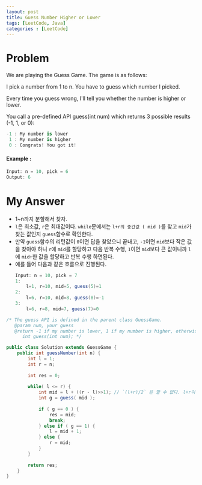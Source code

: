```yaml
---
layout: post
title: Guess Number Higher or Lower
tags: [LeetCode, Java]
categories : [LeetCode]
---
```


# Problem

We are playing the Guess Game. The game is as follows:

I pick a number from 1 to n. You have to guess which number I picked.

Every time you guess wrong, I'll tell you whether the number is higher or lower.

You call a pre-defined API guess(int num) which returns 3 possible results (-1, 1, or 0):

```swift
-1 : My number is lower
 1 : My number is higher
 0 : Congrats! You got it!
```

#### Example :

```swift
Input: n = 10, pick = 6
Output: 6
```

# My Answer
  
* 1~n까지 분할해서 찾자.
* `l`은 최소값, `r`은 최대값이다. `while`문에서는 `l+r의 중간값 ( mid )`를 찾고 `mid`가 찾는 값인지 `guess`함수로 확인한다.
* 만약 `guess`함수의 리턴값이 `0`이면 답을 찾았으니 끝내고, `-1`이면 `mid`보다 작은 값을 찾아야 하니 `r`에 `mid`를 할당하고 다음 반복 수행, 
  `1`이면 `mid`보다 큰 값이니까 `l`에 `mid+`한 값을 할당하고 반복 수행 하면된다.
* 예를 들어 다음과 같은 흐름으로 진행된다.
    ```java
    Input: n = 10, pick = 7
    1:
        l=1, r=10, mid=5, guess(5)=1
    2:
        l=6, r=10, mid=8, guess(8)=-1
    3:
        l=6, r=8, mid=7, guess(7)=0
    ```

```java
/* The guess API is defined in the parent class GuessGame.
   @param num, your guess
   @return -1 if my number is lower, 1 if my number is higher, otherwise return 0
      int guess(int num); */

public class Solution extends GuessGame {
    public int guessNumber(int n) {
        int l = 1;
        int r = n;
        
        int res = 0;
        
        while( l <= r) {            
            int mid = l + ((r - l)>>1); // `(l+r)/2` 은 할 수 없다. l+r이 int의 범위를 넘을 수 있기 때문에.
            int g = guess( mid );
            
            if ( g == 0 ) {
                res = mid;
                break;
            } else if ( g == 1) {
                l = mid + 1;
            } else {
                r = mid;
            }
        }
        
        return res;
    }
}
```

